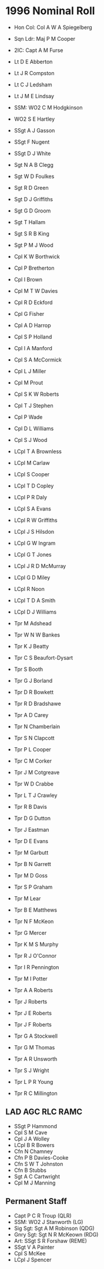 # 1996 Nominal Roll

* Hon Col: Col A W A Spiegelberg
* Sqn Ldr: Maj P M Cooper
* 2IC: Capt A M Furse
* Lt D E Abberton
* Lt J R Compston
* Lt C J Ledsham
* Lt J M E Lindsay
* SSM: WO2 C M Hodgkinson

* WO2 S E Hartley
* SSgt A J Gasson
* SSgt F Nugent
* SSgt D J White
* Sgt N A B Clegg
* Sgt W D Foulkes
* Sgt R D Green
* Sgt D J Griffiths
* Sgt G D Groom
* Sgt T Hallam
* Sgt S R B King
* Sgt P M J Wood
* Cpl K W Borthwick
* Cpl P Bretherton
* Cpl I Brown
* Cpl M T W Davies
* Cpl R D Eckford
* Cpl G Fisher
* Cpl A D Harrop
* Cpl S P Holland
* Cpl I A Manford
* Cpl S A McCormick
* Cpl L J Miller
* Cpl M Prout
* Cpl S K W Roberts
* Cpl T J Stephen
* Cpl P Wade
* Cpl D L Williams
* Cpl S J Wood
* LCpl T A Brownless
* LCpl M Carlaw
* LCpl S Cooper
* LCpl T D Copley
* LCpl P R Daly
* LCpl S A Evans
* LCpl R W Griffiths
* LCpl J S Hilsdon
* LCpl G W Ingram
* LCpl G T Jones
* LCpl J R D McMurray
* LCpl G D Miley
* LCpl R Noon
* LCpl T D A Smith
* LCpl D J Williams
* Tpr M Adshead
* Tpr W N W Bankes
* Tpr K J Beatty
* Tpr C S Beaufort-Dysart
* Tpr S Booth
* Tpr G J Borland
* Tpr D R Bowkett
* Tpr R D Bradshawe
* Tpr A D Carey
* Tpr N Chamberlain
* Tpr S N Clapcott
* Tpr P L Cooper
* Tpr C M Corker
* Tpr J M Cotgreave
* Tpr W D Crabbe
* Tpr L T J Crawley
* Tpr R B Davis
* Tpr D G Dutton
* Tpr J Eastman
* Tpr D E Evans
* Tpr M Garbutt
* Tpr B N Garrett
* Tpr M D Goss
* Tpr S P Graham
* Tpr M Lear
* Tpr B E Matthews
* Tpr N F McKeon
* Tpr G Mercer
* Tpr K M S Murphy
* Tpr R J O'Connor
* Tpr I R Pennington
* Tpr M I Potter
* Tpr A A Roberts
* Tpr J Roberts
* Tpr J E Roberts
* Tpr J F Roberts
* Tpr G A Stockwell
* Tpr G M Thomas
* Tpr A R Unsworth
* Tpr S J Wright
* Tpr L P R Young
* Tpr R C Millington

## LAD AGC RLC RAMC

* SSgt P Hammond
* Cpl S M Cave
* Cpl J A Wolley
* LCpl B R Bowers
* Cfn N Chamney
* Cfn P B Davies-Cooke
* Cfn S W T Johnston
* Cfn B Stubbs
* Sgt A C Cartwright
* Cpl M J Manning

## Permanent Staff

* Capt P C R Troup (QLR)
* SSM: WO2 J Stanworth (LG)
* Sig Sgt: Sgt A M Robinson (QDG)
* Gnry Sgt: Sgt N R McKeown (RDG)
* Art: SSgt S R Forshaw (REME)
* SSgt V A Painter
* Cpl S McKee
* LCpl J Spencer
